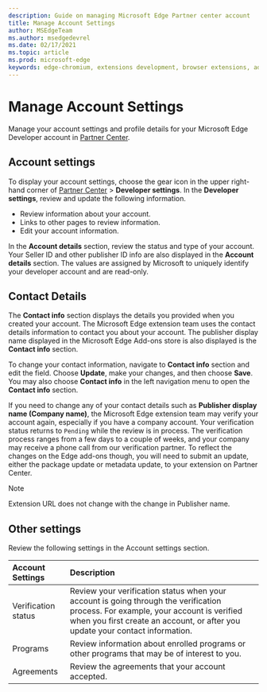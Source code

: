 ```yaml
---
description: Guide on managing Microsoft Edge Partner center account
title: Manage Account Settings
author: MSEdgeTeam
ms.author: msedgedevrel
ms.date: 02/17/2021
ms.topic: article
ms.prod: microsoft-edge
keywords: edge-chromium, extensions development, browser extensions, addons, partner center, developer
---
```

# Manage Account Settings  

Manage your account settings and profile details for your Microsoft Edge Developer account in [Partner Center][MicrosoftPartnerCenter].  

## Account settings  

To display your account settings, choose the gear icon in the upper right-hand corner of [Partner Center][MicrosoftPartnerCenter] > **Developer settings**.  In the **Developer settings**, review and update the following information.  

*   Review information about your account.  
*   Links to other pages to review information.  
*   Edit your account information.  
    
In the **Account details** section, review the status and type of your account.  Your Seller ID and other publisher ID info are also displayed in the **Account details** section.  The values are assigned by Microsoft to uniquely identify your developer account and are read-only.  

## Contact Details  

The **Contact info** section displays the details you provided when you created your account.  The Microsoft Edge extension team uses the contact details information to contact you about your account.  The publisher display name displayed in the Microsoft Edge Add-ons store is also displayed is the **Contact info** section.  
  
To change your contact information, navigate to **Contact info** section and edit the field.  Choose **Update**, make your changes, and then choose **Save**.  You may also choose **Contact info** in the left navigation menu to open the **Contact info** section.  

If you need to change any of your contact details such as **Publisher display name (Company name)**, the Microsoft Edge extension team may verify your account again, especially if you have a company account.  Your verification status returns to `Pending` while the review is in process.  The verification process ranges from a few days to a couple of weeks, and your company may receive a phone call from our verification partner.
To reflect the changes on the Edge add-ons though, you will need to submit an update, either the package update or metadata update, to your extension on Partner Center.

> [!NOTE]
> Extension URL does not change with the change in Publisher name.

## Other settings  

Review the following settings in the Account settings section.  

| Account Settings | Description |  
|:--- |:--- |  
| Verification status | Review your verification status when your account is going through the verification process.  For example, your account is verified when you first create an account, or after you update your contact information.  |  
| Programs | Review information about enrolled programs or other programs that may be of interest to you.  
| Agreements | Review the agreements that your account accepted.  |  

<!-- links -->  

[MicrosoftPartnerCenter]: https://partner.microsoft.com/dashboard/microsoftedge/public/login?ref=dd "Partner Center"  
